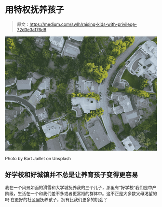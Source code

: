 # 用特权抚养孩子

> 原文：<https://medium.com/swlh/raising-kids-with-privilege-72d3e3a176d8>

![](img/333471981d3426b0996fc289fd40aec1.png)

Photo by Bart Jaillet on Unsplash

## 好学校和好城镇并不总是让养育孩子变得更容易

我在一个风景如画的滑雪和大学城抚养我的三个儿子，那里有“好学校”我们是中产阶级，生活在一个和我们差不多或者更富裕的群体中。这不正是大多数父母渴望的吗:在更好的社区里抚养孩子，拥有比我们更多的机会？